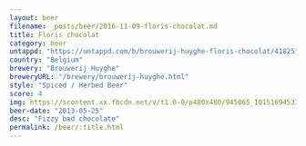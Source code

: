 ```yaml
---
layout: beer
filename: _posts/beer/2016-11-09-floris-chocolat.md
title: Floris chocolat
category: beer
untappd: "https://untappd.com/b/brouwerij-huyghe-floris-chocolat/41825"
country: "Belgium"
brewery: "Brouwerij Huyghe"
breweryURL: "/brewery/brouwerij-huyghe.html"
style: "Spiced / Herbed Beer"
score: 4
img: https://scontent.xx.fbcdn.net/v/t1.0-0/p480x480/945065_10151694533818745_1511619525_n.jpg?oh=dfa8dd2addffa189780ac3d0e28b0bf2&oe=5B0CA3B7
beer-date: "2013-05-25"
desc: "Fizzy bad chocolate"
permalink: /beer/:title.html
---
```


